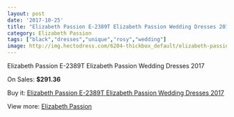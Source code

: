 ```yaml
---
layout: post
date: '2017-10-25'
title: "Elizabeth Passion E-2389T Elizabeth Passion Wedding Dresses 2017"
category: Elizabeth Passion
tags: ["black","dresses","unique","rosy","wedding"]
image: http://img.hectodress.com/6204-thickbox_default/elizabeth-passion-e-2389t-elizabeth-passion-wedding-dresses-2013.jpg
---
```

Elizabeth Passion E-2389T Elizabeth Passion Wedding Dresses 2017

On Sales: **$291.36**
<a href="https://www.hectodress.com/elizabeth-passion/3032-elizabeth-passion-e-2389t-elizabeth-passion-wedding-dresses-2013.html"><amp-img layout="responsive" width="600" height="600" src="//img.hectodress.com/6204-thickbox_default/elizabeth-passion-e-2389t-elizabeth-passion-wedding-dresses-2013.jpg" alt="Elizabeth Passion E-2389T Elizabeth Passion Wedding Dresses 2017 0" /></a>

Buy it: [Elizabeth Passion E-2389T Elizabeth Passion Wedding Dresses 2017](https://www.hectodress.com/elizabeth-passion/3032-elizabeth-passion-e-2389t-elizabeth-passion-wedding-dresses-2013.html "Elizabeth Passion E-2389T Elizabeth Passion Wedding Dresses 2017")

View more: [Elizabeth Passion](https://www.hectodress.com/53-elizabeth-passion "Elizabeth Passion")